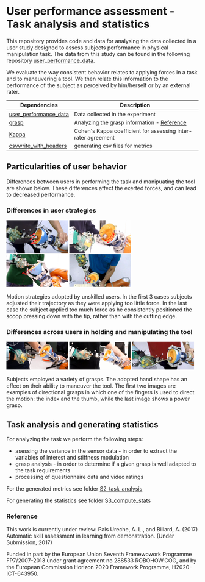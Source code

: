 # User performance assessment - Task analysis and statistics

This repository provides code and data for analysing the data collected in a user study designed to assess subjects performance in physical manipulation task. The data from this study can be found in the following repository [user_performance_data](https://github.com/alpais/user_performance_data).

We evaluate the way consistent behavior relates to applying forces in a task and to maneuvering a tool. We then relate this information to the performance of the subject as perceived by him/herself or by an external rater.

Dependencies  | Description
------------- | -------------
[user_performance_data](https://github.com/alpais/user_performance_data)  | Data collected in the experiment
[grasp]()  | Analyzing the grasp information - [Reference](http://lasa.epfl.ch/publications/uploadedFiles/graspSignature.pdf)
[Kappa](https://ch.mathworks.com/matlabcentral/fileexchange/15365-cohen-s-kappa)| Cohen's Kappa coefficient for assessing inter-rater agreement
[csvwrite_with_headers](https://ch.mathworks.com/matlabcentral/fileexchange/29933-csv-with-column-headers)|generating csv files for metrics

## Particularities of user behavior

Differences between users in performing the task and manipuating the tool are shown below. These differences affect the exerted forces, and can lead to decreased performance. 

### Differences in user strategies

<img src="/images/strateg_zig_zag.png" width="32%"/>  <img src="/images/strateg_repeat_motion.png" width="32%"/>  
<img src="/images/strateg_scraping.png" width="32%"/>  <img src="/images/strateg_round_scoop.png" width="32%"/>

Motion strategies adopted by unskilled users. In the first 3 cases subjects adjusted their trajectory as they were applying too little force. In the last case the subject applied too much force as he consistently positioned the scoop pressing down with the tip, rather than with the cutting edge.

### Differences across users in holding and manipulating the tool 

<img src="/images/Grasp1.jpg" width="32%"/>  <img src="/images/Grasp2.jpg" width="32%"/>  <img src="/images/Grasp3.jpg" width="32%"/>

Subjects employed a variety of grasps. The adopted hand shape has an effect on their ability to maneuver the tool. The first two images are examples of directional grasps in which one of the fingers is used to direct the motion: the index and the thumb, while the last image shows a power grasp.

## Task analysis and generating statistics

For analyzing the task we perform the following steps:
  * asessing the variance in the sensor data - in order to extract the variables of interest and stiffness modulation
  * grasp analysis - in order to determine if a given grasp is well adapted to the task requirements
  * processing of questionnaire data and video ratings
  
For the generated metrics see folder [S2_task_analysis](https://github.com/alpais/user_performance_estimation/tree/master/S2_task_analysis)
  
For generating the statistics see folder [S3_compute_stats](https://github.com/alpais/user_performance_estimation/tree/master/S3_compute_stats)

### Reference

This work is currently under review: Pais Ureche, A. L., and Billard, A. (2017) Automatic skill assessment in
learning from demonstration. (Under Submission, 2017) 

Funded in part by the European Union Seventh Framewowork Programme FP7/2007-2013 under grant agreement no 288533 ROBOHOW.COG, and by the European Commission Horizon 2020 Framework Programme, H2020-ICT-643950.
